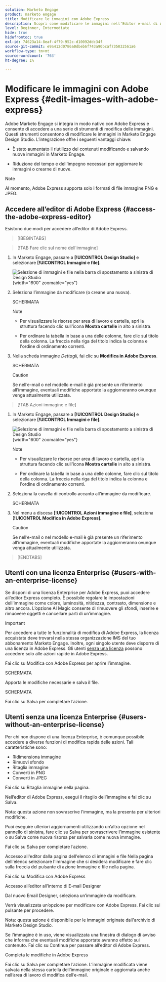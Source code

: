 ```yaml
---
solution: Marketo Engage
product: marketo engage
title: Modificare le immagini con Adobe Express
description: Scopri come modificare le immagini nell’Editor e-mail di Adobe Marketo Engage utilizzando Adobe Express.
level: Beginner, Intermediate
hide: true
hidefromtoc: true
exl-id: 74623a14-8eaf-4f79-952c-d10092ddc34f
source-git-commit: e9a412d0786a0dbeb6f743a90bcaf735032561a6
workflow-type: tm+mt
source-wordcount: '763'
ht-degree: 1%

---
```


# Modificare le immagini con Adobe Express {#edit-images-with-adobe-express}

Adobe Marketo Engage si integra in modo nativo con Adobe Express e consente di accedere a una serie di strumenti di modifica delle immagini. Questi strumenti consentono di modificare le immagini in Marketo Engage Design Studio. L’integrazione offre i seguenti vantaggi chiave:

* È stato aumentato il riutilizzo dei contenuti modificando e salvando nuove immagini in Marketo Engage.

* Riduzione del tempo e dell&#39;impegno necessari per aggiornare le immagini o crearne di nuove.

>[!NOTE]
>
>Al momento, Adobe Express supporta solo i formati di file immagine PNG e JPEG.

## Accedere all’editor di Adobe Express {#access-the-adobe-express-editor}

Esistono due modi per accedere all’editor di Adobe Express.

>[!BEGINTABS]

>[!TAB Fare clic sul nome dell&#39;immagine]

1. In Marketo Engage, passare a **[!UICONTROL Design Studio]** e selezionare **[!UICONTROL Immagini e file]**.

   ![Selezione di immagini e file nella barra di spostamento a sinistra di Design Studio](assets/edit-images-with-adobe-express-1.png){width="600" zoomable="yes"}

1. Seleziona l’immagine da modificare (o creane una nuova).

   SCHERMATA

   >[!NOTE]
   >
   >* Per visualizzare le risorse per area di lavoro e cartella, apri la struttura facendo clic sull&#39;icona **Mostra cartelle** in alto a sinistra.
   >
   >* Per ordinare la tabella in base a una delle colonne, fare clic sul titolo della colonna. La freccia nella riga del titolo indica la colonna e l&#39;ordine di ordinamento correnti.

1. Nella scheda immagine _Dettagli_, fai clic su **Modifica in Adobe Express**.

   SCHERMATA

   >[!CAUTION]
   >
   >Se nell’e-mail o nel modello e-mail è già presente un riferimento all’immagine, eventuali modifiche apportate la aggiorneranno ovunque venga attualmente utilizzata.

>[!TAB Azioni immagine e file]

1. In Marketo Engage, passare a **[!UICONTROL Design Studio]** e selezionare **[!UICONTROL Immagini e file]**.

   ![Selezione di immagini e file nella barra di spostamento a sinistra di Design Studio](assets/edit-images-with-adobe-express-1.png){width="600" zoomable="yes"}

   >[!NOTE]
   >
   >* Per visualizzare le risorse per area di lavoro e cartella, apri la struttura facendo clic sull&#39;icona **Mostra cartelle** in alto a sinistra.
   >
   >* Per ordinare la tabella in base a una delle colonne, fare clic sul titolo della colonna. La freccia nella riga del titolo indica la colonna e l&#39;ordine di ordinamento correnti.

1. Seleziona la casella di controllo accanto all’immagine da modificare.

   SCHERMATA

1. Nel menu a discesa **[!UICONTROL Azioni immagine e file]**, seleziona **[!UICONTROL Modifica in Adobe Express]**.

   >[!CAUTION]
   >
   >Se nell’e-mail o nel modello e-mail è già presente un riferimento all’immagine, eventuali modifiche apportate la aggiorneranno ovunque venga attualmente utilizzata.

>[!ENDTABS]

## Utenti con una licenza Enterprise {#users-with-an-enterprise-license}

Se disponi di una licenza Enterprise per Adobe Express, puoi accedere all’editor Express completo. È possibile regolare le impostazioni dell&#39;immagine come colore, luminosità, nitidezza, contrasto, dimensione e altro ancora. L’opzione AI Magic consente di rimuovere gli sfondi, inserire e rimuovere oggetti e cancellare parti di un’immagine.

>[!IMPORTANT]
>
>Per accedere a tutte le funzionalità di modifica di Adobe Express, la licenza acquistata deve trovarsi nella stessa organizzazione IMS del tuo abbonamento Marketo Engage. Inoltre, ogni singolo utente deve disporre di una licenza in Adobe Express. Gli utenti [senza una licenza](#users-without-an-enterprise-license) possono accedere solo alle azioni rapide in Adobe Express.

Fai clic su Modifica con Adobe Express per aprire l’immagine.

SCHERMATA

Apporta le modifiche necessarie e salva il file.

SCHERMATA

Fai clic su Salva per completare l’azione.

## Utenti senza una licenza Enterprise {#users-without-an-enterprise-license}

Per chi non dispone di una licenza Enterprise, è comunque possibile accedere a diverse funzioni di modifica rapida delle azioni. Tali caratteristiche sono:

* Ridimensiona immagine
* Rimuovi sfondo
* Ritaglia immagine
* Converti in PNG
* Converti in JPEG

Fai clic su Ritaglia immagine nella pagina.

Nell’editor di Adobe Express, esegui il ritaglio dell’immagine e fai clic su Salva.

Nota: questa azione non sovrascrive l&#39;immagine, ma la presenta per ulteriori modifiche.

Puoi eseguire ulteriori aggiornamenti utilizzando un’altra opzione nel pannello di sinistra, fare clic su Salva per sovrascrivere l’immagine esistente o su Salva come nuova risorsa per salvarla come nuova immagine.

Fai clic su Salva per completare l’azione.

Accesso all&#39;editor dalla pagina dell&#39;elenco di immagini e file
Nella pagina dell&#39;elenco selezionare l&#39;immagine che si desidera modificare e fare clic sulla freccia del pulsante di azione Immagine e file nella pagina.

Fai clic su Modifica con Adobe Express

Accesso all’editor all’interno di E-mail Designer

Dal nuovo Email Designer, seleziona un’immagine da modificare.

Verrà visualizzata un’opzione per modificare con Adobe Express. Fai clic sul pulsante per procedere.

Nota: questa azione è disponibile per le immagini originate dall&#39;archivio di Marketo Design Studio.

Se l&#39;immagine è in uso, viene visualizzata una finestra di dialogo di avviso che informa che eventuali modifiche apportate avranno effetto sul contenuto. Fai clic su Continua per passare all’editor di Adobe Express.

Completa le modifiche in Adobe Express

Fai clic su Salva per completare l’azione.  L’immagine modificata viene salvata nella stessa cartella dell’immagine originale e aggiornata anche nell’area di lavoro di modifica dell’e-mail.
